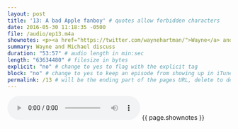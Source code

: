 ```yaml
---
layout: post
title: '13: A bad Apple fanboy' # quotes allow forbidden characters
date: 2016-05-30 11:18:35 -0500
file: /audio/ep13.m4a
shownotes: <p><a href="https://twitter.com/waynehartman/">Wayne</a> and <a href="https://twitter.com/LK64076007A/">Michael</a> discuss Wayne&#39;s new CarPlay device, <a href="https://www.google.com/search?q=pioneer+4200nex&ie=UTF-8&oe=UTF-8&hl=en-us&client=safari#hl=en-us&q=pioneer+4200nex">Pioneer 4200 NEX<\a>, a recent <a href="http://www.bizjournals.com/sanantonio/news/2016/05/06/what-businesses-can-learn-from-thiscode-a-thon-set.html">hackathon</a> he took second place at, improvements we&#39;d like to see in the Apple Watch, ad blocking, and the <a href="http://m.slashdot.org/story/311185">Runkeeper privacy debacle</a>.</p>
summary: Wayne and Michael discuss 
duration: "53:57" # audio length in min:sec
length: "63634480" # filesize in bytes
explicit: "no" # change to yes to flag with the explicit tag
block: "no" # change to yes to keep an episode from showing up in iTunes
permalink: /13 # will be the ending part of the pages URL, delete to default to the title
---
```


<audio controls>
<source src="{{site.url}}{{site.baseurl}}{{ page.file }}" type="audio/x-m4a">
Your browser does not support the audio element.
</audio>
{{ page.shownotes }}